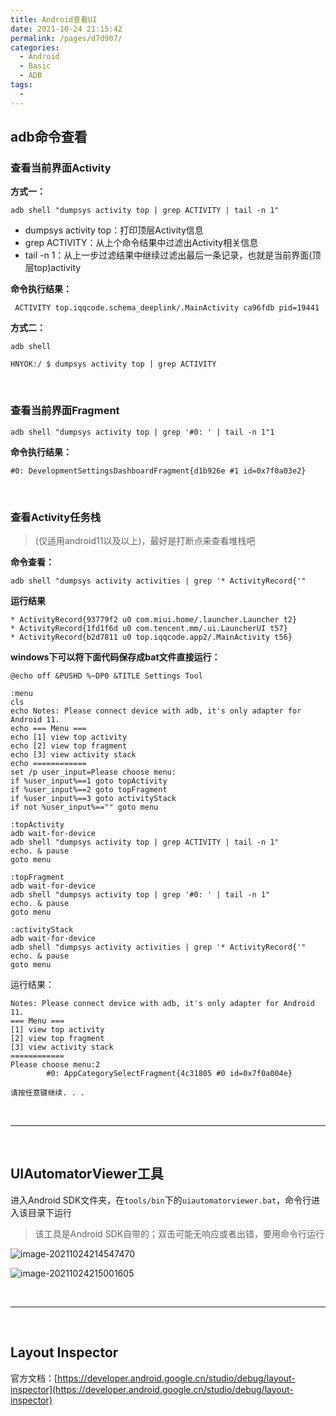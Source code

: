 ```yaml
---
title: Android查看UI
date: 2021-10-24 21:15:42
permalink: /pages/d7d907/
categories:
  - Android
  - Basic
  - ADB
tags:
  - 
---
```

## adb命令查看

### 查看当前界面Activity

**方式一：**

```shell
adb shell "dumpsys activity top | grep ACTIVITY | tail -n 1"
```

- dumpsys activity top：打印顶层Activity信息
- grep ACTIVITY：从上个命令结果中过滤出Activity相关信息
- tail -n 1：从上一步过滤结果中继续过滤出最后一条记录，也就是当前界面(顶层top)activity

**命令执行结果：**

```shell
 ACTIVITY top.iqqcode.schema_deeplink/.MainActivity ca96fdb pid=19441
```

**方式二：**

```shell
adb shell

HNYOK:/ $ dumpsys activity top | grep ACTIVITY                                                                         
```



<br>

### 查看当前界面Fragment

```shell
adb shell "dumpsys activity top | grep '#0: ' | tail -n 1"1
```


**命令执行结果：**

```shell
#0: DevelopmentSettingsDashboardFragment{d1b926e #1 id=0x7f0a03e2}
```

<br>

### 查看Activity任务栈

> (仅适用android11以及以上)，最好是打断点来查看堆栈吧

**命令查看：**

```shell
adb shell "dumpsys activity activities | grep '* ActivityRecord{'"
```

**运行结果**

```shell
* ActivityRecord{93779f2 u0 com.miui.home/.launcher.Launcher t2}
* ActivityRecord{1fd1f6d u0 com.tencent.mm/.ui.LauncherUI t57}
* ActivityRecord{b2d7811 u0 top.iqqcode.app2/.MainActivity t56}
```



**windows下可以将下面代码保存成bat文件直接运行：**

```shell
@echo off &PUSHD %~DP0 &TITLE Settings Tool

:menu
cls
echo Notes: Please connect device with adb, it's only adapter for Android 11.
echo === Menu ===
echo [1] view top activity
echo [2] view top fragment
echo [3] view activity stack
echo ============
set /p user_input=Please choose menu:
if %user_input%==1 goto topActivity
if %user_input%==2 goto topFragment
if %user_input%==3 goto activityStack
if not %user_input%=="" goto menu

:topActivity
adb wait-for-device
adb shell "dumpsys activity top | grep ACTIVITY | tail -n 1"
echo. & pause
goto menu

:topFragment
adb wait-for-device
adb shell "dumpsys activity top | grep '#0: ' | tail -n 1"
echo. & pause
goto menu

:activityStack
adb wait-for-device
adb shell "dumpsys activity activities | grep '* ActivityRecord{'"
echo. & pause
goto menu

```




运行结果：

```shell
Notes: Please connect device with adb, it's only adapter for Android 11.
=== Menu ===
[1] view top activity
[2] view top fragment
[3] view activity stack
============
Please choose menu:2
        #0: AppCategorySelectFragment{4c31805 #0 id=0x7f0a004e}

请按任意键继续. . .
```

<br>

<hr>

<br>

## UIAutomatorViewer工具

进入Android SDK文件夹，在`tools/bin`下的`uiautomatorviewer.bat`，命令行进入该目录下运行

> 该工具是Android SDK自带的；双击可能无响应或者出错，要用命令行运行

![image-20211024214547470](https://iqqcode-blog.oss-cn-beijing.aliyuncs.com/img-2021-later/202110242145734.png)

![image-20211024215001605](https://iqqcode-blog.oss-cn-beijing.aliyuncs.com/img-2021-later/202110242150857.png)

<br>

<hr>

<br>

## Layout Inspector

官方文档：[https://developer.android.google.cn/studio/debug/layout-inspector](https://developer.android.google.cn/studio/debug/layout-inspector)

